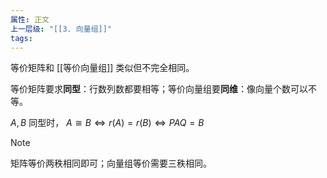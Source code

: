 ```yaml
---
属性: 正文
上一层级: "[[3. 向量组]]"
tags:
---
```


等价矩阵和 [[等价向量组]] 类似但不完全相同。

等价矩阵要求**同型**：行数列数都要相等；等价向量组要**同维**：像向量个数可以不等。

$A,B$ 同型时， $A \cong B \Leftrightarrow r(A) = r(B)\Leftrightarrow PAQ = B$

> [!note] 
> 矩阵等价两秩相同即可；向量组等价需要三秩相同。